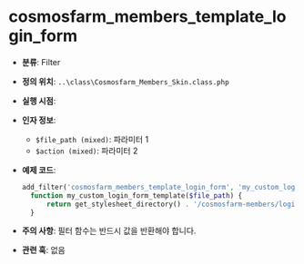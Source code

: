 # cosmosfarm_members_template_login_form

- **분류**: Filter
- **정의 위치**: `..\class\Cosmosfarm_Members_Skin.class.php`
- **실행 시점**: 
- **인자 정보**:
  - `$file_path (mixed)`: 파라미터 1
  - `$action (mixed)`: 파라미터 2
- **예제 코드**:

  ```php
  add_filter('cosmosfarm_members_template_login_form', 'my_custom_login_form_template');
    function my_custom_login_form_template($file_path) {
        return get_stylesheet_directory() . '/cosmosfarm-members/login-form.php';
    }
  ```

- **주의 사항**: 필터 함수는 반드시 값을 반환해야 합니다.
- **관련 훅**: 없음
